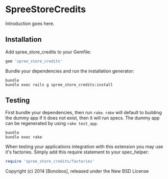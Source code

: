 SpreeStoreCredits
=================

Introduction goes here.

Installation
------------

Add spree_store_credits to your Gemfile:

```ruby
gem 'spree_store_credits'
```

Bundle your dependencies and run the installation generator:

```shell
bundle
bundle exec rails g spree_store_credits:install
```

Testing
-------

First bundle your dependencies, then run `rake`. `rake` will default to building the dummy app if it does not exist, then it will run specs. The dummy app can be regenerated by using `rake test_app`.

```shell
bundle
bundle exec rake
```

When testing your applications integration with this extension you may use it's factories.
Simply add this require statement to your spec_helper:

```ruby
require 'spree_store_credits/factories'
```

Copyright (c) 2014 [Bonobos], released under the New BSD License
